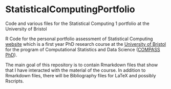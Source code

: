 # StatisticalComputingPortfolio
Code and various files for the Statistical Computing 1 portfolio at the University of Bristol

R Code for the personal portfolio assessment of Statistical Computing [website](https://awllee.github.io/sc1-2019/)
which is a first year PhD research course at the [University of Bristol](www.bris.ac.uk) for the program of Computational
Statistics and Data Science ([COMPASS PhD](http://www.bris.ac.uk/maths/postgraduate/compass/)).

The main goal of this repository is to contain Rmarkdown files that show that I have interacted with the material of the course. In addition to Rmarkdown files, there will be Bibliography files for LaTeX and possibly Rscripts.
